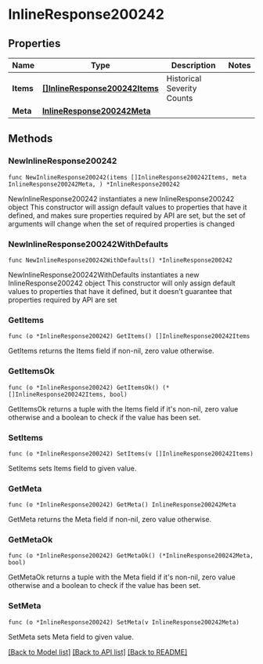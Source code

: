 # InlineResponse200242

## Properties

Name | Type | Description | Notes
------------ | ------------- | ------------- | -------------
**Items** | [**[]InlineResponse200242Items**](InlineResponse200242Items.md) | Historical Severity Counts | 
**Meta** | [**InlineResponse200242Meta**](InlineResponse200242Meta.md) |  | 

## Methods

### NewInlineResponse200242

`func NewInlineResponse200242(items []InlineResponse200242Items, meta InlineResponse200242Meta, ) *InlineResponse200242`

NewInlineResponse200242 instantiates a new InlineResponse200242 object
This constructor will assign default values to properties that have it defined,
and makes sure properties required by API are set, but the set of arguments
will change when the set of required properties is changed

### NewInlineResponse200242WithDefaults

`func NewInlineResponse200242WithDefaults() *InlineResponse200242`

NewInlineResponse200242WithDefaults instantiates a new InlineResponse200242 object
This constructor will only assign default values to properties that have it defined,
but it doesn't guarantee that properties required by API are set

### GetItems

`func (o *InlineResponse200242) GetItems() []InlineResponse200242Items`

GetItems returns the Items field if non-nil, zero value otherwise.

### GetItemsOk

`func (o *InlineResponse200242) GetItemsOk() (*[]InlineResponse200242Items, bool)`

GetItemsOk returns a tuple with the Items field if it's non-nil, zero value otherwise
and a boolean to check if the value has been set.

### SetItems

`func (o *InlineResponse200242) SetItems(v []InlineResponse200242Items)`

SetItems sets Items field to given value.


### GetMeta

`func (o *InlineResponse200242) GetMeta() InlineResponse200242Meta`

GetMeta returns the Meta field if non-nil, zero value otherwise.

### GetMetaOk

`func (o *InlineResponse200242) GetMetaOk() (*InlineResponse200242Meta, bool)`

GetMetaOk returns a tuple with the Meta field if it's non-nil, zero value otherwise
and a boolean to check if the value has been set.

### SetMeta

`func (o *InlineResponse200242) SetMeta(v InlineResponse200242Meta)`

SetMeta sets Meta field to given value.



[[Back to Model list]](../README.md#documentation-for-models) [[Back to API list]](../README.md#documentation-for-api-endpoints) [[Back to README]](../README.md)


